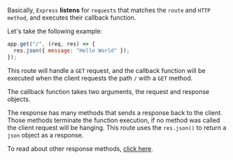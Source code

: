 Basically, `Express` **listens** for `requests` that matches the `route` and `HTTP method`, and executes their callback function.

Let's take the following example:

```javascript
app.get("/", (req, res) => {
  res.json({ message: "Hello World" });
});
```

This route will handle a `GET` request, and the callback function will be executed when the client requests the path `/` with a `GET` method.

The callback function takes two arguments, the request and response objects.

The response has many methods that sends a response back to the client. Those methods terminate the function execution, if no method was called the client request will be hanging. This route uses the `res.json()` to return a `json` object as a response.

To read about other response methods, [click here](https://expressjs.com/en/guide/routing.html#response-methods).

